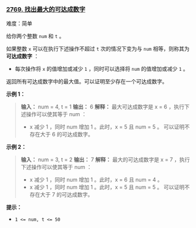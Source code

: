 ### [2769\. 找出最大的可达成数字](https://leetcode.cn/problems/find-the-maximum-achievable-number/)

难度：简单

给你两个整数 `num` 和 `t` 。

如果整数 `x` 可以在执行下述操作不超过 `t` 次的情况下变为与 `num` 相等，则称其为 **可达成数字** ：

- 每次操作将 `x` 的值增加或减少 `1` ，同时可以选择将 `num` 的值增加或减少 `1` 。

返回所有可达成数字中的最大值。可以证明至少存在一个可达成数字。

**示例 1：**

> **输入：** num = 4, t = 1
> **输出：** 6
> **解释：** 最大可达成数字是 x = 6 ，执行下述操作可以使其等于 num ：
> - x 减少 1 ，同时 num 增加 1 。此时，x = 5 且 num = 5 。 
> 可以证明不存在大于 6 的可达成数字。

**示例 2：**

> **输入：** num = 3, t = 2
> **输出：** 7
> **解释：** 最大的可达成数字是 x = 7 ，执行下述操作可以使其等于 num ：
> - x 减少 1 ，同时 num 增加 1 。此时，x = 6 且 num = 4 。 
> - x 减少 1 ，同时 num 增加 1 。此时，x = 5 且 num = 5 。 
> 可以证明不存在大于 7 的可达成数字。

**提示：**

- `1 <= num, t <= 50`
